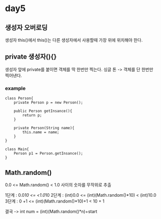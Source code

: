 # day5


## 생성자 오버로딩
생성자 this()에서 this()는 다른 생성자에서 사용할때 가장 위에 위치해야 한다.

## private 생성자(){}
생성자 앞에 private를 붙이면 객체를 딱 한번만 찍는다.
싱글 톤 -> 객체를 단 한번만 찍어낸다.

### example
    class Person{
        private Person p = new Person();
    
        public Person getInsance(){
            return p;
        }
        
        private Person(String name){
            this.name = name;
        }
    }
    
    class Main{
        Person p1 = Person.getInsance();
    }

## Math.random()
0.0 <= Math.random() < 1.0 사이의 숫자를 무작위로 추출

1단계 : 0.0*10 <= <1.0*10
2단계 : (int)0.0 <= (int)(Math.random()*10) < (int)10.0
3단계 : 0 +1 <= (int)(Math.random()*10)+1 < 10 + 1

결국 -> int num = (int)(Math.random()*n)+start
